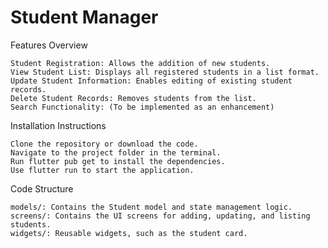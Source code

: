 # Student Manager
Features Overview

    Student Registration: Allows the addition of new students.
    View Student List: Displays all registered students in a list format.
    Update Student Information: Enables editing of existing student records.
    Delete Student Records: Removes students from the list.
    Search Functionality: (To be implemented as an enhancement)

Installation Instructions

    Clone the repository or download the code.
    Navigate to the project folder in the terminal.
    Run flutter pub get to install the dependencies.
    Use flutter run to start the application.

Code Structure

    models/: Contains the Student model and state management logic.
    screens/: Contains the UI screens for adding, updating, and listing students.
    widgets/: Reusable widgets, such as the student card.
